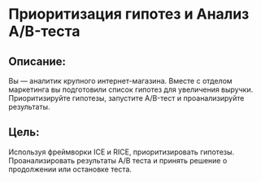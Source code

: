 # Приоритизация гипотез и Анализ A/B-теста
## Описание:

Вы — аналитик крупного интернет-магазина. Вместе с отделом маркетинга вы подготовили список гипотез для увеличения выручки. Приоритизируйте гипотезы, запустите A/B-тест и проанализируйте результаты.

## Цель:

Используя фреймворки ICE и RICE, приоритизировать гипотезы.
Проанализировать результаты A/B теста и принять решение о продолжении или остановке теста.
